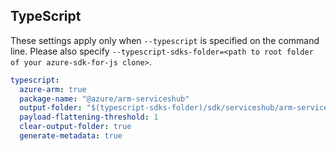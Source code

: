 ## TypeScript

These settings apply only when `--typescript` is specified on the command line.
Please also specify `--typescript-sdks-folder=<path to root folder of your azure-sdk-for-js clone>`.

``` yaml $(typescript)
typescript:
  azure-arm: true
  package-name: "@azure/arm-serviceshub"
  output-folder: "$(typescript-sdks-folder)/sdk/serviceshub/arm-serviceshub"
  payload-flattening-threshold: 1
  clear-output-folder: true
  generate-metadata: true
```